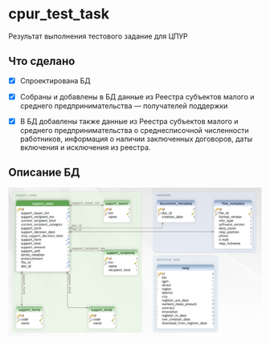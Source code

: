 # cpur_test_task
Результат выполнения тестового задание для ЦПУР

## Что сделано
- [x] Спроектирована БД
- [x] Собраны и добавлены в БД данные из Реестра субъектов малого и среднего предпринимательства — получателей поддержки
- [x] В БД добавлены также данные из Реестра субъектов малого и среднего предпринимательства о среднесписочной численности работников, информация о наличии заключенных договоров, даты включения и исключения из реестра.


## Описание БД

![Схема БД](img/db_schema.png?raw=false "Схема спроектированной БД")
